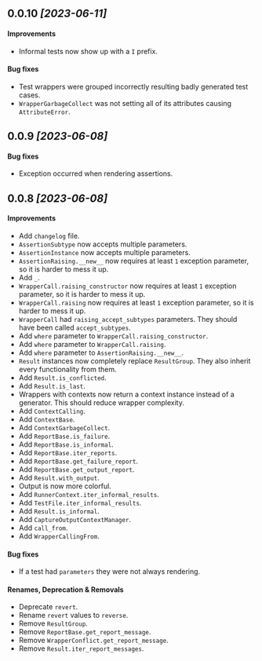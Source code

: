 ## 0.0.10 *\[2023-06-11\]*

#### Improvements

- Informal tests now show up with a `I` prefix.

#### Bug fixes

- Test wrappers were grouped incorrectly resulting badly generated test cases.
- `WrapperGarbageCollect` was not setting all of its attributes causing `AttributeError`.

## 0.0.9 *\[2023-06-08\]*

#### Bug fixes

- Exception occurred when rendering assertions.

## 0.0.8 *\[2023-06-08\]*

#### Improvements

- Add `changelog` file.
- `AssertionSubtype` now accepts multiple parameters.
- `AssertionInstance` now accepts multiple parameters.
- `AssertionRaising.__new__` now requires at least `1` exception parameter, so it is harder to mess it up.
- Add `_`.
- `WrapperCall.raising_constructor` now requires at least `1` exception parameter, so it is harder to mess it up.
- `WrapperCall.raising` now requires at least `1` exception parameter, so it is harder to mess it up.
- `WrapperCall` had `raising_accept_subtypes` parameters. They should have been called `accept_subtypes`.
- Add `where` parameter to `WrapperCall.raising_constructor`.
- Add `where` parameter to `WrapperCall.raising`.
- Add `where` parameter to `AssertionRaising.__new__`.
- `Result` instances now completely replace `ResultGroup`. They also inherit every functionality from them.
- Add `Result.is_conflicted`.
- Add `Result.is_last`.
- Wrappers with contexts now return a context instance instead of a generator. This should reduce wrapper complexity.
- Add `ContextCalling`.
- Add `ContextBase`.
- Add `ContextGarbageCollect`.
- Add `ReportBase.is_failure`.
- Add `ReportBase.is_informal`.
- Add `ReportBase.iter_reports`.
- Add `ReportBase.get_failure_report`.
- Add `ReportBase.get_output_report`.
- Add `Result.with_output`.
- Output is now more colorful.
- Add `RunnerContext.iter_informal_results`.
- Add `TestFile.iter_informal_results`.
- Add `Result.is_informal`.
- Add `CaptureOutputContextManager`.
- Add `call_from`.
- Add `WrapperCallingFrom`.

#### Bug fixes

- If a test had `parameters` they were not always rendering.

#### Renames, Deprecation & Removals

- Deprecate `revert`.
- Rename `revert` values to `reverse`.
- Remove `ResultGroup`.
- Remove `ReportBase.get_report_message`.
- Remove `WrapperConflict.get_report_message`.
- Remove `Result.iter_report_messages`.
